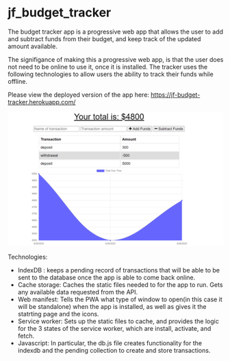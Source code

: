 # jf_budget_tracker

The budget tracker app is a progressive web app that allows the user to add and subtract funds from their budget, and keep track of the updated amount available.

The signifigance of making this a progressive web app, is that the user does not need to be online to use it, once it is installed. The tracker uses the following technologies to allow users the ability to track their funds while offline. 

Please view the deployed version of the app here: https://jf-budget-tracker.herokuapp.com/

![Screenshot of deployed app](https://github.com/JerryForsberg/jf_budget_tracker/blob/master/public/budgetTracker.PNG)

Technologies: 
  - IndexDB : keeps a pending record of transactions that will be able to be sent to the database once the app is able to come back online. 
  - Cache storage: Caches the static files needed to for the app to run. Gets any available data requested from the API.
  - Web manifest: Tells the PWA what type of window to open(in this case it will be standalone) when the app is installed, as well as gives it the statrting page and the icons. 
  - Service worker: Sets up the static files to cache, and provides the logic for the 3 states of the service worker, which are install, activate, and fetch.
  - Javascript: In particular, the db.js file creates functionality for the indexdb and the pending collection to create and store transactions.
